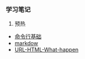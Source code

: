 ### 学习笔记

1. 预热
  
  * [命令行基础](task2/linux-command.md)
  * [markdow](task2/markdown.md)
  * [URL-HTML-What-happen](task2/url-html-What-happen.md)
